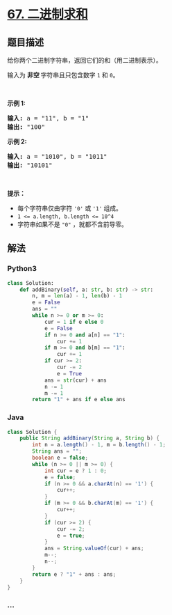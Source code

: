 # [67. 二进制求和](https://leetcode-cn.com/problems/add-binary)



## 题目描述

<!-- 这里写题目描述 -->

<p>给你两个二进制字符串，返回它们的和（用二进制表示）。</p>

<p>输入为 <strong>非空 </strong>字符串且只包含数字&nbsp;<code>1</code>&nbsp;和&nbsp;<code>0</code>。</p>

<p>&nbsp;</p>

<p><strong>示例&nbsp;1:</strong></p>

<pre><strong>输入:</strong> a = &quot;11&quot;, b = &quot;1&quot;
<strong>输出:</strong> &quot;100&quot;</pre>

<p><strong>示例&nbsp;2:</strong></p>

<pre><strong>输入:</strong> a = &quot;1010&quot;, b = &quot;1011&quot;
<strong>输出:</strong> &quot;10101&quot;</pre>

<p>&nbsp;</p>

<p><strong>提示：</strong></p>

<ul>
	<li>每个字符串仅由字符 <code>&#39;0&#39;</code> 或 <code>&#39;1&#39;</code> 组成。</li>
	<li><code>1 &lt;= a.length, b.length &lt;= 10^4</code></li>
	<li>字符串如果不是 <code>&quot;0&quot;</code> ，就都不含前导零。</li>
</ul>


## 解法

<!-- 这里可写通用的实现逻辑 -->

<!-- tabs:start -->

### **Python3**

<!-- 这里可写当前语言的特殊实现逻辑 -->

```python
class Solution:
    def addBinary(self, a: str, b: str) -> str:
        n, m = len(a) - 1, len(b) - 1
        e = False
        ans = ""
        while n >= 0 or m >= 0:
            cur = 1 if e else 0
            e = False
            if n >= 0 and a[n] == "1":
                cur += 1
            if m >= 0 and b[m] == "1":
                cur += 1
            if cur >= 2:
                cur -= 2
                e = True
            ans = str(cur) + ans
            n -= 1
            m -= 1
        return "1" + ans if e else ans
```

### **Java**

<!-- 这里可写当前语言的特殊实现逻辑 -->

```java
class Solution {
    public String addBinary(String a, String b) {
        int n = a.length() - 1, m = b.length() - 1;
        String ans = "";
        boolean e = false;
        while (n >= 0 || m >= 0) {
            int cur = e ? 1 : 0;
            e = false;
            if (n >= 0 && a.charAt(n) == '1') {
                cur++;
            }
            if (m >= 0 && b.charAt(m) == '1') {
                cur++;
            }
            if (cur >= 2) {
                cur -= 2;
                e = true;
            }
            ans = String.valueOf(cur) + ans;
            m--;
            n--;
        }
        return e ? "1" + ans : ans;
    }
}
```

### **...**

```

```

<!-- tabs:end -->
